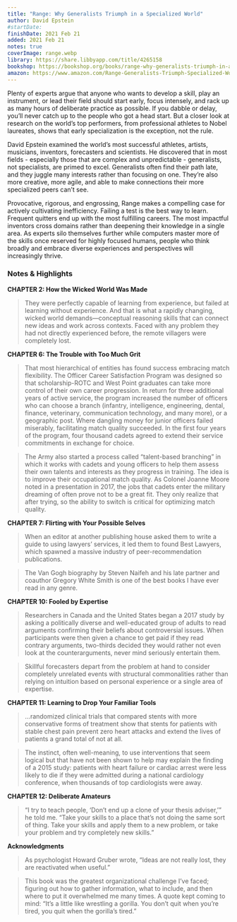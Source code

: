 ```yaml
---
title: "Range: Why Generalists Triumph in a Specialized World"
author: David Epstein
#startDate:
finishDate: 2021 Feb 21
added: 2021 Feb 21
notes: true
coverImage: range.webp
library: https://share.libbyapp.com/title/4265158
bookshop: https://bookshop.org/books/range-why-generalists-triumph-in-a-specialized-world/9780735214484
amazon: https://www.amazon.com/Range-Generalists-Triumph-Specialized-World/dp/0735214506/
---
```


Plenty of experts argue that anyone who wants to develop a skill, play an instrument, or lead their field should start early, focus intensely, and rack up as many hours of deliberate practice as possible. If you dabble or delay, you’ll never catch up to the people who got a head start. But a closer look at research on the world’s top performers, from professional athletes to Nobel laureates, shows that early specialization is the exception, not the rule.

David Epstein examined the world’s most successful athletes, artists, musicians, inventors, forecasters and scientists. He discovered that in most fields - especially those that are complex and unpredictable - generalists, not specialists, are primed to excel. Generalists often find their path late, and they juggle many interests rather than focusing on one. They’re also more creative, more agile, and able to make connections their more specialized peers can’t see.

Provocative, rigorous, and engrossing, Range makes a compelling case for actively cultivating inefficiency. Failing a test is the best way to learn. Frequent quitters end up with the most fulfilling careers. The most impactful inventors cross domains rather than deepening their knowledge in a single area. As experts silo themselves further while computers master more of the skills once reserved for highly focused humans, people who think broadly and embrace diverse experiences and perspectives will increasingly thrive.

### Notes & Highlights
**CHAPTER 2: How the Wicked World Was Made**
> They were perfectly capable of learning from experience, but failed at learning without experience. And that is what a rapidly changing, wicked world demands—conceptual reasoning skills that can connect new ideas and work across contexts. Faced with any problem they had not directly experienced before, the remote villagers were completely lost.

**CHAPTER 6: The Trouble with Too Much Grit**
> That most hierarchical of entities has found success embracing match flexibility. The Officer Career Satisfaction Program was designed so that scholarship-ROTC and West Point graduates can take more control of their own career progression. In return for three additional years of active service, the program increased the number of officers who can choose a branch (infantry, intelligence, engineering, dental, finance, veterinary, communication technology, and many more), or a geographic post. Where dangling money for junior officers failed miserably, facilitating match quality succeeded. In the first four years of the program, four thousand cadets agreed to extend their service commitments in exchange for choice.

> The Army also started a process called “talent-based branching” in which it works with cadets and young officers to help them assess their own talents and interests as they progress in training. The idea is to improve their occupational match quality. As Colonel Joanne Moore noted in a presentation in 2017, the jobs that cadets enter the military dreaming of often prove not to be a great fit. They only realize that after trying, so the ability to switch is critical for optimizing match quality.

**CHAPTER 7: Flirting with Your Possible Selves**
> When an editor at another publishing house asked them to write a guide to using lawyers’ services, it led them to found Best Lawyers, which spawned a massive industry of peer-recommendation publications.

> The Van Gogh biography by Steven Naifeh and his late partner and coauthor Gregory White Smith is one of the best books I have ever read in any genre.

**CHAPTER 10: Fooled by Expertise**
> Researchers in Canada and the United States began a 2017 study by asking a politically diverse and well-educated group of adults to read arguments confirming their beliefs about controversial issues. When participants were then given a chance to get paid if they read contrary arguments, two-thirds decided they would rather not even look at the counterarguments, never mind seriously entertain them.

> Skillful forecasters depart from the problem at hand to consider completely unrelated events with structural commonalities rather than relying on intuition based on personal experience or a single area of expertise.

**CHAPTER 11: Learning to Drop Your Familiar Tools**
> …randomized clinical trials that compared stents with more conservative forms of treatment show that stents for patients with stable chest pain prevent zero heart attacks and extend the lives of patients a grand total of not at all.

> The instinct, often well-meaning, to use interventions that seem logical but that have not been shown to help may explain the finding of a 2015 study: patients with heart failure or cardiac arrest were less likely to die if they were admitted during a national cardiology conference, when thousands of top cardiologists were away.

**CHAPTER 12: Deliberate Amateurs**
> “I try to teach people, ‘Don’t end up a clone of your thesis adviser,’” he told me. “Take your skills to a place that’s not doing the same sort of thing. Take your skills and apply them to a new problem, or take your problem and try completely new skills.”

**Acknowledgments**
> As psychologist Howard Gruber wrote, “Ideas are not really lost, they are reactivated when useful.”

> This book was the greatest organizational challenge I’ve faced; figuring out how to gather information, what to include, and then where to put it overwhelmed me many times. A quote kept coming to mind: “It’s a little like wrestling a gorilla. You don’t quit when you’re tired, you quit when the gorilla’s tired.”  
